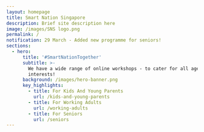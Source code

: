```yaml
---
layout: homepage
title: Smart Nation Singapore
description: Brief site description here
image: /images/SNS logo.png
permalink: /
notification: 29 March - Added new programme for seniors!
sections:
  - hero:
      title: '#SmartNationTogether'
      subtitle: >-
        We have a wide range of online workshops - to cater for all ages and
        interests!
      background: /images/hero-banner.png
      key_highlights:
        - title: For Kids And Young Parents
          url: /kids-and-young-parents
        - title: For Working Adults
          url: /working-adults
        - title: For Seniors
          url: /seniors
---
```


